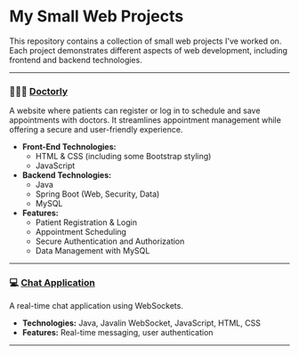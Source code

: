 # My Small Web Projects

This repository contains a collection of small web projects I've worked on. Each project demonstrates different aspects of web development, including frontend and backend technologies.

---

### 👨🏻‍⚕️ [Doctorly](DoctorlyApp)
A website where patients can register or log in to schedule and save appointments with doctors. It streamlines appointment management while offering a secure and user-friendly experience.

- **Front-End Technologies:**
   - HTML & CSS (including some Bootstrap styling)
   - JavaScript
- **Backend Technologies:**
    - Java
   - Spring Boot (Web, Security, Data)
   -  MySQL
- **Features:**
    - Patient Registration & Login
   - Appointment Scheduling
   - Secure Authentication and Authorization
   - Data Management with MySQL
  
---

### 💻 [Chat Application](01-Chat-Application)
A real-time chat application using WebSockets.

- **Technologies:** Java, Javalin WebSocket, JavaScript, HTML, CSS
- **Features:** Real-time messaging, user authentication

---
